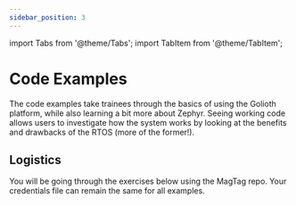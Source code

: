```yaml
---
sidebar_position: 3
---
```


import Tabs from '@theme/Tabs';
import TabItem from '@theme/TabItem';

# Code Examples 

The code examples take trainees through the basics of using the Golioth platform, while also learning a bit more about Zephyr. Seeing working code allows users to investigate how the system works by looking at the benefits and drawbacks of the RTOS (more of the former!).

## Logistics

You will be going through the exercises below using the MagTag repo. Your credentials file can remain the same for all examples.
